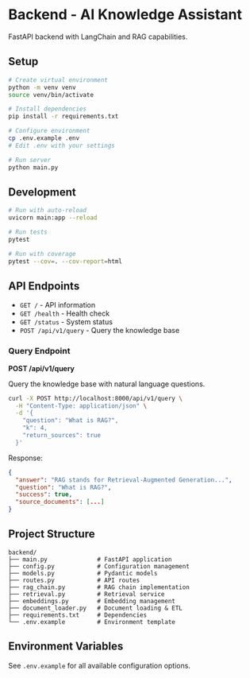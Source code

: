 # Backend - AI Knowledge Assistant

FastAPI backend with LangChain and RAG capabilities.

## Setup

```bash
# Create virtual environment
python -m venv venv
source venv/bin/activate

# Install dependencies
pip install -r requirements.txt

# Configure environment
cp .env.example .env
# Edit .env with your settings

# Run server
python main.py
```

## Development

```bash
# Run with auto-reload
uvicorn main:app --reload

# Run tests
pytest

# Run with coverage
pytest --cov=. --cov-report=html
```

## API Endpoints

- `GET /` - API information
- `GET /health` - Health check
- `GET /status` - System status
- `POST /api/v1/query` - Query the knowledge base

### Query Endpoint

**POST /api/v1/query**

Query the knowledge base with natural language questions.

```bash
curl -X POST http://localhost:8000/api/v1/query \
  -H "Content-Type: application/json" \
  -d '{
    "question": "What is RAG?",
    "k": 4,
    "return_sources": true
  }'
```

Response:
```json
{
  "answer": "RAG stands for Retrieval-Augmented Generation...",
  "question": "What is RAG?",
  "success": true,
  "source_documents": [...]
}
```

## Project Structure

```
backend/
├── main.py              # FastAPI application
├── config.py            # Configuration management
├── models.py            # Pydantic models
├── routes.py            # API routes
├── rag_chain.py         # RAG chain implementation
├── retrieval.py         # Retrieval service
├── embeddings.py        # Embedding management
├── document_loader.py   # Document loading & ETL
├── requirements.txt     # Dependencies
└── .env.example         # Environment template
```

## Environment Variables

See `.env.example` for all available configuration options.
